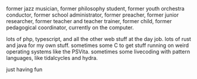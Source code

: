 former jazz musician, former philosophy student, former youth orchestra conductor, former school administrator, former preacher, former junior researcher, former teacher and teacher trainer, former child, former pedagogical coordinator, currently on the computer. 

lots of php, typescript, and all the other web stuff at the day job. lots of rust and java for my own stuff. sometimes some C to get stuff running on weird operating systems like the PSVita. sometimes some livecoding with pattern languages, like tidalcycles and hydra.

just having fun
